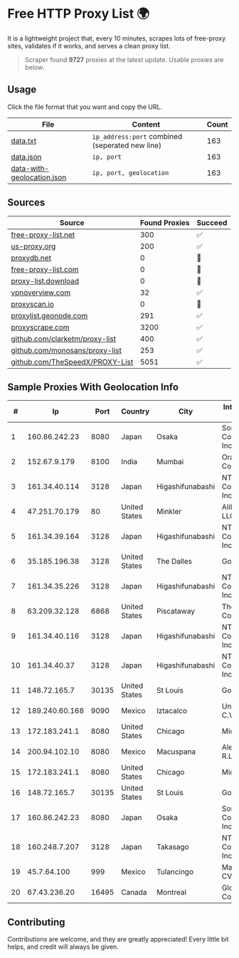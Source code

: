 
# Free HTTP Proxy List 🌍

It is a lightweight project that, every 10 minutes, scrapes lots of free-proxy sites, validates if it works, and serves a clean proxy list.


> Scraper found **9727** proxies at the latest update. Usable proxies are below.

## Usage

Click the file format that you want and copy the URL.


|File|Content|Count|
|----|-------|-----|
|[data.txt](https://raw.githubusercontent.com/themiralay/Proxy-List-World/master/data.txt)|`ip_address:port` combined (seperated new line)|163|
|[data.json](https://raw.githubusercontent.com/themiralay/Proxy-List-World/master/data.json)|`ip, port`|163|
|[data-with-geolocation.json](https://raw.githubusercontent.com/themiralay/Proxy-List-World/master/data-with-geolocation.json)|`ip, port, geolocation`|163|

## Sources

|Source|Found Proxies|Succeed|
|------|-------------|-------|
|[free-proxy-list.net](https://free-proxy-list.net)|300|✅|
|[us-proxy.org](https://www.us-proxy.org)|200|✅|
|[proxydb.net](http://proxydb.net)|0|🚫|
|[free-proxy-list.com](https://free-proxy-list.com/?page=&port=&type%5B%5D=http&type%5B%5D=https&up_time=0&search=Search)|0|🚫|
|[proxy-list.download](https://www.proxy-list.download/HTTP)|0|🚫|
|[vpnoverview.com](https://vpnoverview.com/privacy/anonymous-browsing/free-proxy-servers)|32|✅|
|[proxyscan.io](https://www.proxyscan.io)|0|🚫|
|[proxylist.geonode.com](https://proxylist.geonode.com/api/proxy-list?limit=300&page=1&sort_by=lastChecked&sort_type=desc&protocols=http,https)|291|✅|
|[proxyscrape.com](https://api.proxyscrape.com/v2/?request=displayproxies&protocol=http&timeout=10000&country=all&ssl=all&anonymity=all)|3200|✅|
|[github.com/clarketm/proxy-list](https://raw.githubusercontent.com/clarketm/proxy-list/master/proxy-list-raw.txt)|400|✅|
|[github.com/monosans/proxy-list](https://raw.githubusercontent.com/monosans/proxy-list/main/proxies/http.txt)|253|✅|
|[github.com/TheSpeedX/PROXY-List](https://raw.githubusercontent.com/TheSpeedX/PROXY-List/master/http.txt)|5051|✅|


## Sample Proxies With Geolocation Info

|#|Ip|Port|Country|City|Internet Service Provider|
|-|--|----|-------|----|-------------------------|
|1|160.86.242.23|8080|Japan|Osaka|Sony Network Communications Inc|
|2|152.67.9.179|8100|India|Mumbai|Oracle Corporation|
|3|161.34.40.114|3128|Japan|Higashifunabashi|NTT PC Communications, Inc.|
|4|47.251.70.179|80|United States|Minkler|Alibaba Cloud LLC|
|5|161.34.39.164|3128|Japan|Higashifunabashi|NTT PC Communications, Inc.|
|6|35.185.196.38|3128|United States|The Dalles|Google LLC|
|7|161.34.35.226|3128|Japan|Higashifunabashi|NTT PC Communications, Inc.|
|8|63.209.32.128|6868|United States|Piscataway|The Constant Company, LLC|
|9|161.34.40.116|3128|Japan|Higashifunabashi|NTT PC Communications, Inc.|
|10|161.34.40.37|3128|Japan|Higashifunabashi|NTT PC Communications, Inc.|
|11|148.72.165.7|30135|United States|St Louis|GoDaddy.com|
|12|189.240.60.168|9090|Mexico|Iztacalco|Uninet S.A. de C.V.|
|13|172.183.241.1|8080|United States|Chicago|Microsoft|
|14|200.94.102.10|8080|Mexico|Macuspana|Alestra, S. de R.L. de C.V.|
|15|172.183.241.1|8080|United States|Chicago|Microsoft|
|16|148.72.165.7|30135|United States|St Louis|GoDaddy.com|
|17|160.86.242.23|8080|Japan|Osaka|Sony Network Communications Inc|
|18|160.248.7.207|3128|Japan|Takasago|NTT PC Communications, Inc.|
|19|45.7.64.100|999|Mexico|Tulancingo|Maysnet SA De CV|
|20|67.43.236.20|16495|Canada|Montreal|GloboTech Communications|



## Contributing

Contributions are welcome, and they are greatly appreciated! Every
little bit helps, and credit will always be given.

